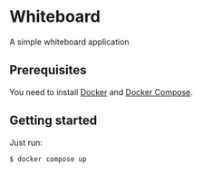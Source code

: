 # Whiteboard
A simple whiteboard application

## Prerequisites
You need to install [Docker](https://docs.docker.com/engine/install/) and [Docker Compose](https://docs.docker.com/compose/install/).

## Getting started
Just run:

```
$ docker compose up
```
